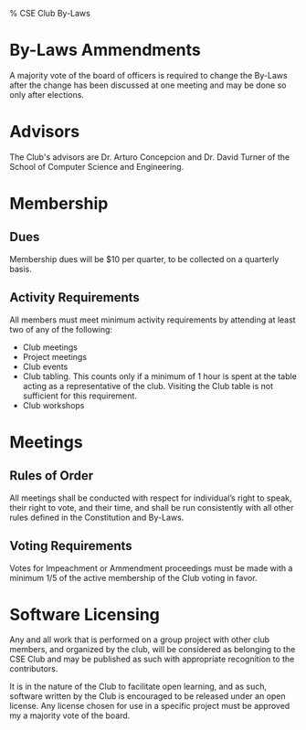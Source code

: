 % CSE Club By-Laws

# By-Laws Ammendments

A majority vote of the board of officers is required to change the By-Laws after the change has been discussed at one meeting and may be done so only after elections.

# Advisors

The Club's advisors are Dr. Arturo Concepcion and Dr. David Turner of the School of Computer Science and Engineering.

# Membership

## Dues

Membership dues will be $10 per quarter, to be collected on a quarterly basis.

## Activity Requirements

All members must meet minimum activity requirements by attending at least two of any of the following:

- Club meetings
- Project meetings
- Club events
- Club tabling. This counts only if a minimum of 1 hour is spent at the table acting as a representative of the club. Visiting the Club table is not sufficient for this requirement.
- Club workshops

# Meetings

## Rules of Order

All meetings shall be conducted with respect for individual’s right to speak, their right to vote, and their time, and shall be run consistently with all other rules defined in the Constitution and By-Laws.

## Voting Requirements

Votes for Impeachment or Ammendment proceedings must be made with a minimum 1/5 of the active membership of the Club voting in favor.

# Software Licensing

Any and all work that is performed on a group project with other club members, and organized by the club, will be considered as belonging to the CSE Club and may be published as such with appropriate recognition to the contributors.

It is in the nature of the Club to facilitate open learning, and as such, software written by the Club is encouraged to be released under an open license. Any license chosen for use in a specific project must be approved my a majority vote of the board.
